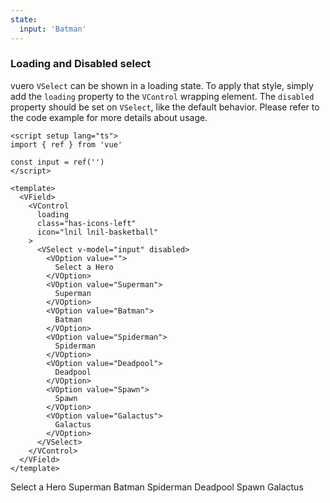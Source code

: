 ```yaml
---
state:
  input: 'Batman'
---
```


### Loading and Disabled select

vuero `VSelect` can be shown in a loading state. To apply that style,
simply add the `loading` property to the `VControl` wrapping element.
The `disabled` property should be set on `VSelect`, like the default behavior.
Please refer to the code example for more details about usage.

<!--code-->

```vue
<script setup lang="ts">
import { ref } from 'vue'

const input = ref('')
</script>

<template>
  <VField>
    <VControl
      loading
      class="has-icons-left"
      icon="lnil lnil-basketball"
    >
      <VSelect v-model="input" disabled>
        <VOption value="">
          Select a Hero
        </VOption>
        <VOption value="Superman">
          Superman
        </VOption>
        <VOption value="Batman">
          Batman
        </VOption>
        <VOption value="Spiderman">
          Spiderman
        </VOption>
        <VOption value="Deadpool">
          Deadpool
        </VOption>
        <VOption value="Spawn">
          Spawn
        </VOption>
        <VOption value="Galactus">
          Galactus
        </VOption>
      </VSelect>
    </VControl>
  </VField>
</template>
```

<!--/code-->

<!--example-->

<VField>
  <VControl loading class="has-icons-left" icon="lnil lnil-basketball">
    <VSelect v-model="frontmatter.state.input" disabled>
      <VOption value="">Select a Hero</VOption>
      <VOption value="Superman">Superman</VOption>
      <VOption value="Batman">Batman</VOption>
      <VOption value="Spiderman">Spiderman</VOption>
      <VOption value="Deadpool">Deadpool</VOption>
      <VOption value="Spawn">Spawn</VOption>
      <VOption value="Galactus">Galactus</VOption>
    </VSelect>
  </VControl>
</VField>

<!--/example-->
